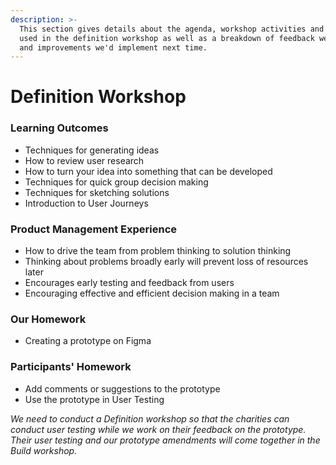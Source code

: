 ```yaml
---
description: >-
  This section gives details about the agenda, workshop activities and slides
  used in the definition workshop as well as a breakdown of feedback we received
  and improvements we'd implement next time.
---
```


# Definition Workshop

### Learning Outcomes

- Techniques for generating ideas
- How to review user research
- How to turn your idea into something that can be developed
- Techniques for quick group decision making
- Techniques for sketching solutions
- Introduction to User Journeys

### Product Management Experience

- How to drive the team from problem thinking to solution thinking
- Thinking about problems broadly early will prevent loss of resources later
- Encourages early testing and feedback from users
- Encouraging effective and efficient decision making in a team

### Our Homework

- Creating a prototype on Figma

### Participants' Homework

- Add comments or suggestions to the prototype
- Use the prototype in User Testing

_We need to conduct a Definition workshop so that the charities can conduct user testing while we work on their feedback on the prototype. Their user testing and our prototype amendments will come together in the Build workshop._
